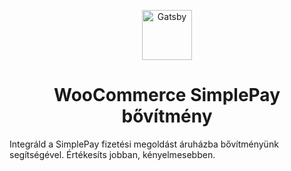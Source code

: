 <p align="center">
  <a href="https://conedevelopment.com/">
    <img alt="Gatsby" src="https://conedevelopment.com/wp-content/themes/cone/assets/images/logo.svg" width="80" />
  </a>
</p>
<h1 align="center">
  WooCommerce SimplePay bővítmény
</h1>

Integráld a SimplePay fizetési megoldást áruházba bővítményünk segítségével. Értékesíts jobban, kényelmesebben.